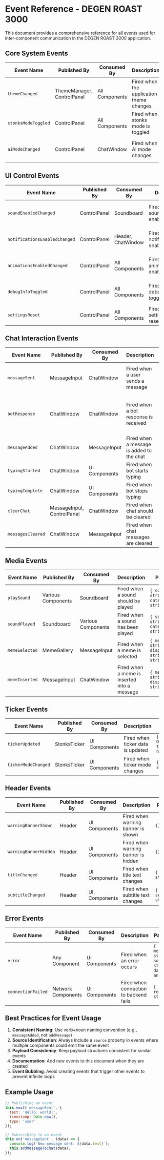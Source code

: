 # Event Reference - DEGEN ROAST 3000

This document provides a comprehensive reference for all events used for inter-component communication in the DEGEN ROAST 3000 application.

## Core System Events

| Event Name | Published By | Consumed By | Description | Payload |
|------------|--------------|-------------|-------------|---------|
| `themeChanged` | ThemeManager, ControlPanel | All Components | Fired when the application theme changes | `{ theme: string, source: string }` |
| `stonksModeToggled` | ControlPanel | All Components | Fired when stonks mode is toggled | `{ enabled: boolean, source: string }` |
| `aiModeChanged` | ControlPanel | ChatWindow | Fired when AI mode changes | `{ advanced: boolean, source: string }` |

## UI Control Events

| Event Name | Published By | Consumed By | Description | Payload |
|------------|--------------|-------------|-------------|---------|
| `soundEnabledChanged` | ControlPanel | Soundboard | Fired when sound is enabled/disabled | `{ enabled: boolean, source: string }` |
| `notificationsEnabledChanged` | ControlPanel | Header, ChatWindow | Fired when notifications are enabled/disabled | `{ enabled: boolean, source: string }` |
| `animationsEnabledChanged` | ControlPanel | All Components | Fired when animations are enabled/disabled | `{ enabled: boolean, source: string }` |
| `debugInfoToggled` | ControlPanel | All Components | Fired when debug info is toggled | `{ enabled: boolean, source: string }` |
| `settingsReset` | ControlPanel | All Components | Fired when settings are reset | `{ source: string }` |

## Chat Interaction Events

| Event Name | Published By | Consumed By | Description | Payload |
|------------|--------------|-------------|-------------|---------|
| `messageSent` | MessageInput | ChatWindow | Fired when a user sends a message | `{ text: string, timestamp: number, type: string }` |
| `botResponse` | ChatWindow | ChatWindow | Fired when a bot response is received | `{ text: string, timestamp: number, type: string, level: number }` |
| `messageAdded` | ChatWindow | MessageInput | Fired when a message is added to the chat | `{ messageId: string, type: string }` |
| `typingStarted` | ChatWindow | UI Components | Fired when bot starts typing | `{ duration: number }` |
| `typingComplete` | ChatWindow | UI Components | Fired when bot stops typing | `{}` |
| `clearChat` | MessageInput, ControlPanel | ChatWindow | Fired when chat should be cleared | `{}` |
| `messagesCleared` | ChatWindow | MessageInput | Fired when chat messages are cleared | `{}` |

## Media Events

| Event Name | Published By | Consumed By | Description | Payload |
|------------|--------------|-------------|-------------|---------|
| `playSound` | Various Components | Soundboard | Fired when a sound should be played | `{ sound: string, category?: string }` |
| `soundPlayed` | Soundboard | Various Components | Fired when a sound has been played | `{ sound: string, category: string }` |
| `memeSelected` | MemeGallery | MessageInput | Fired when a meme is selected | `{ memeId: string, displayName: string, url: string }` |
| `memeInserted` | MessageInput | ChatWindow | Fired when a meme is inserted into a message | `{ memeId: string, displayName: string }` |

## Ticker Events

| Event Name | Published By | Consumed By | Description | Payload |
|------------|--------------|-------------|-------------|---------|
| `tickerUpdated` | StonksTicker | UI Components | Fired when ticker data is updated | `{ symbols: Object, timestamp: number }` |
| `tickerModeChanged` | StonksTicker | UI Components | Fired when ticker mode changes | `{ mode: string }` |

## Header Events

| Event Name | Published By | Consumed By | Description | Payload |
|------------|--------------|-------------|-------------|---------|
| `warningBannerShown` | Header | UI Components | Fired when warning banner is shown | `{}` |
| `warningBannerHidden` | Header | UI Components | Fired when warning banner is hidden | `{}` |
| `titleChanged` | Header | UI Components | Fired when title text changes | `{ title: string }` |
| `subtitleChanged` | Header | UI Components | Fired when subtitle text changes | `{ subtitle: string }` |

## Error Events

| Event Name | Published By | Consumed By | Description | Payload |
|------------|--------------|-------------|-------------|---------|
| `error` | Any Component | UI Components | Fired when an error occurs | `{ message: string, source: string, data?: any }` |
| `connectionFailed` | Network Components | UI Components | Fired when connection to backend fails | `{ reason: string }` |

## Best Practices for Event Usage

1. **Consistent Naming**: Use verb+noun naming convention (e.g., `messageAdded`, not `addMessage`)
2. **Source Identification**: Always include a `source` property in events where multiple components could emit the same event
3. **Payload Consistency**: Keep payload structures consistent for similar events
4. **Documentation**: Add new events to this document when they are created
5. **Event Bubbling**: Avoid creating events that trigger other events to prevent infinite loops

## Example Usage

```javascript
// Publishing an event
this.emit('messageSent', { 
  text: 'Hello, world!', 
  timestamp: Date.now(),
  type: 'user'
});

// Subscribing to an event
this.on('messageSent', (data) => {
  console.log(`New message sent: ${data.text}`);
  this.addMessageToChat(data);
});
``` 